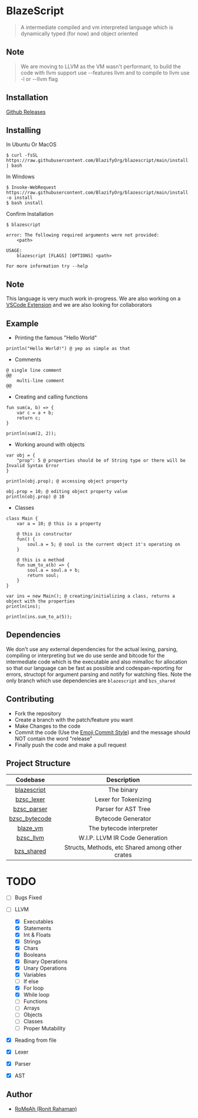 # BlazeScript

> A intermediate compiled and vm interpreted language which is dynamically typed (for now) and object oriented

## Note
> We are moving to LLVM as the VM wasn't performant, to build the code with llvm support use --features llvm and to compile to llvm use -l or --llvm flag

## Installation

[Github Releases](https://github.com/BlazifyOrg/blazescript/releases)

## Installing

In Ubuntu Or MacOS

```shell
$ curl -fsSL https://raw.githubusercontent.com/BlazifyOrg/blazescript/main/install | bash
```

In Windows

```shell
$ Invoke-WebRequest https://raw.githubusercontent.com/BlazifyOrg/blazescript/main/install -o install
$ bash install
```

Confirm Installation

```shell
$ blazescript
```

```
error: The following required arguments were not provided:
    <path>

USAGE:
    blazescript [FLAGS] [OPTIONS] <path>

For more information try --help
```

## Note

This language is very much work in-progress. We are also working on a [VSCode Extension](https://github.com/BlazifyOrg/blazescript-vscode) and we are also looking for collaborators

## Example

- Printing the famous "Hello World"

```bzs
println("Hello World!") @ yep as simple as that
```

- Comments

```bzs
@ single line comment
@@
	multi-line comment
@@
```

- Creating and calling functions

```bzs
fun sum(a, b) => {
    var c = a + b;
    return c;
}

println(sum(2, 2));
```

- Working around with objects

```bzs
var obj = {
    "prop": 5 @ properties should be of String type or there will be Invalid Syntax Error
}

println(obj.prop); @ accessing object property

obj.prop = 10; @ editing object property value
println(obj.prop) @ 10
```

- Classes

```bzs
class Main {
    var a = 10; @ this is a property

    @ this is constructor
    fun() {
        soul.a = 5; @ soul is the current object it's operating on
    }

    @ this is a method
    fun sum_to_a(b) => {
        soul.a = soul.a + b;
        return soul;
    }
}

var ins = new Main(); @ creating/initializing a class, returns a object with the properties
println(ins);

println(ins.sum_to_a(5));
```

## Dependencies

We don't use any external dependencies for the actual lexing, parsing, compiling or interpreting but we do use serde and bitcode for the intermediate code which is the executable and also mimalloc for allocation so that our language can be fast as possible and codespan-reporting for errors, structopt for argument parsing and notify for watching files. Note the only branch which use dependencies are `blazescript` and `bzs_shared`

## Contributing

- Fork the repository
- Create a branch with the patch/feature you want
- Make Changes to the code
- Commit the code (Use the [Emoji Commit Style](https://gist.github.com/RoMeAh/29cb5008266ab14ace12ac865bfe0538)) and the message should NOT contain the word "release"
- Finally push the code and make a pull request

## Project Structure

|               Codebase                |                   Description                   |
| :-----------------------------------: | :---------------------------------------------: |
|   [blazescript](crates/blazescript)   |                   The binary                    |
|    [bzsc_lexer](crates/bzsc_lexer)    |              Lexer for Tokenizing               |
|   [bzsc_parser](crates/bzsc_parser)   |               Parser for AST Tree               |
| [bzsc_bytecode](crates/bzsc_bytecode) |               Bytecode Generator                |
|      [blaze_vm](crates/blaze_vm)      |            The bytecode interpreter             |
|     [bzsc_llvm](crates/blaze_vm)      |         W.I.P. LLVM IR Code Generation          |
|    [bzs_shared](crates/bzs_shared)    | Structs, Methods, etc Shared among other crates |

# TODO

- [ ] Bugs Fixed
- [ ] LLVM

  - [x] Executables
  - [x] Statements
  - [x] Int & Floats
  - [x] Strings
  - [x] Chars
  - [x] Booleans
  - [x] Binary Operations
  - [x] Unary Operations
  - [x] Variables
  - [ ] If else
  - [x] For loop
  - [x] While loop
  - [ ] Functions
  - [ ] Arrays
  - [ ] Objects
  - [ ] Classes
  - [ ] Proper Mutability

- [x] Reading from file
- [x] Lexer
- [x] Parser
- [x] AST

## Author

- [RoMeAh (Ronit Rahaman)](https://www.romeah.me)
